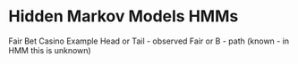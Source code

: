 # Hidden Markov Models HMMs
Fair Bet Casino Example 
Head or Tail - observed
Fair or B - path (known - in HMM this is unknown)
<!--stackedit_data:
eyJoaXN0b3J5IjpbNzE5NDYxOTYxLDM1MDgzMTYyNCwtMjA4OD
c0NjYxMiw3MzA5OTgxMTZdfQ==
-->